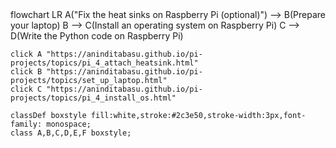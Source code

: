 <div class="mermaid">
flowchart LR
    A("Fix the heat sinks on Raspberry Pi (optional)") --> B(Prepare your laptop)
    B --> C(Install an operating system on Raspberry Pi)
    C --> D(Write the Python code on Raspberry Pi)
	
	click A "https://aninditabasu.github.io/pi-projects/topics/pi_4_attach_heatsink.html"
	click B "https://aninditabasu.github.io/pi-projects/topics/set_up_laptop.html"
	click C "https://aninditabasu.github.io/pi-projects/topics/pi_4_install_os.html"
	
	classDef boxstyle fill:white,stroke:#2c3e50,stroke-width:3px,font-family: monospace;
    class A,B,C,D,E,F boxstyle;
</div>
